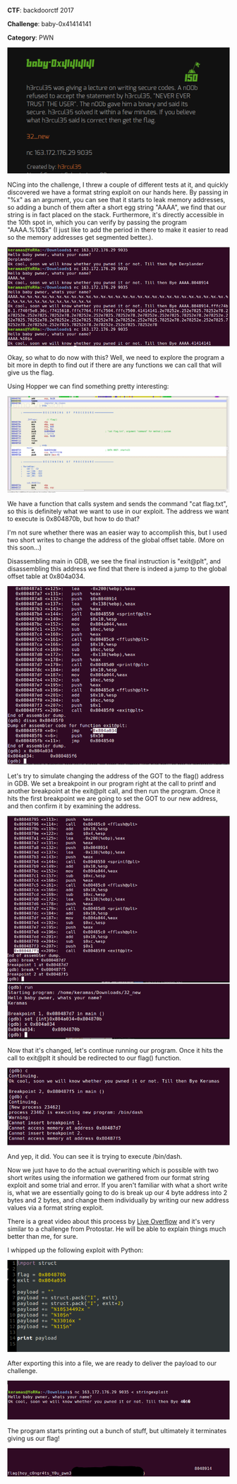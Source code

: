 <b>CTF</b>:
backdoorctf 2017

<b>Challenge</b>:
baby-0x41414141

<b>Category</b>:
PWN

<img src="https://github.com/Keramas/CTF-Writeups/blob/master/Images/baby0x41414141/baby41414141.png">

NCing into the challenge, I threw a couple of different tests at it, and quickly discovered we have a format string exploit on our hands here. By passing in "%x" as an argument, you can see that it starts to leak memory addresses, so adding a bunch of them after a short egg string "AAAA", we find that our string is in fact placed on the stack. Furthermore, it's directly accessible in the 10th spot in, which you can verify by passing the program "AAAA.%10$x" (I just like to add the period in there to make it easier to read so the memory addresses get segmented better.).

<img src="https://github.com/Keramas/CTF-Writeups/blob/master/Images/baby0x41414141/stringexploitforsure.png">

Okay, so what to do now with this? Well, we need to explore the program a bit more in depth to find out if there are any functions we can call that will give us the flag. 

Using Hopper we can find something pretty interesting:

<img src="https://github.com/Keramas/CTF-Writeups/blob/master/Images/baby0x41414141/itsaflagfunction.png">

We have a function that calls system and sends the command "cat flag.txt", so this is definitely what we want to use in our exploit. The address we want to execute is 0x804870b, but how to do that?

I'm not sure whether there was an easier way to accomplish this, but I used two short writes to change the address of the global offset table. (More on this soon...) 

Disassembling main in GDB, we see the final instruction is "exit@plt", and disassembling this address we find that there is indeed a jump to the global offset table at 0x804a034. 

<img src="https://github.com/Keramas/CTF-Writeups/blob/master/Images/baby0x41414141/got.png">

Let's try to simulate changing the address of the GOT to the flag() address in GDB.
We set a breakpoint in our program right at the call to printf and another breakpoint at the exit@plt call, and then run the program. Once it hits the first breakpoint we are going to set the GOT to our new address, and then confirm it by examining the address. 

<img src="https://github.com/Keramas/CTF-Writeups/blob/master/Images/baby0x41414141/breakpoints.png">
<img src="https://github.com/Keramas/CTF-Writeups/blob/master/Images/baby0x41414141/gotoverwritetest.png">

Now that it's changed, let's continue running our program. Once it hits the call to exit@plt it should be redirected to our flag() function. 

<img src="https://github.com/Keramas/CTF-Writeups/blob/master/Images/baby0x41414141/gotoverwritesuccess.png">

And yep, it did. You can see it is trying to execute /bin/dash.

Now we just have to do the actual overwriting which is possible with two short writes using the information we gathered from our format string exploit and some trial and error. If you aren't familiar with what a short write is, what we are essentially going to do is break up our 4 byte address into 2 bytes and 2 bytes, and change them individually by writing our new address values via a format string exploit. 

There is a great video about this process by <a href="https://www.youtube.com/watch?v=t1LH9D5cuK4">Live Overflow</a> and it's very similar to a challenge from Protostar. He will be able to explain things much better than me, for sure.

I whipped up the following exploit with Python:

<img src="https://github.com/Keramas/CTF-Writeups/blob/master/Images/baby0x41414141/pythonexploit.png">

After exporting this into a file, we are ready to deliver the payload to our challenge.

<img src="https://github.com/Keramas/CTF-Writeups/blob/master/Images/baby0x41414141/startexploit.png">

The program starts printing out a bunch of stuff, but ultimately it terminates giving us our flag!

<img src="https://github.com/Keramas/CTF-Writeups/blob/master/Images/baby0x41414141/flaggedexploit.png">
